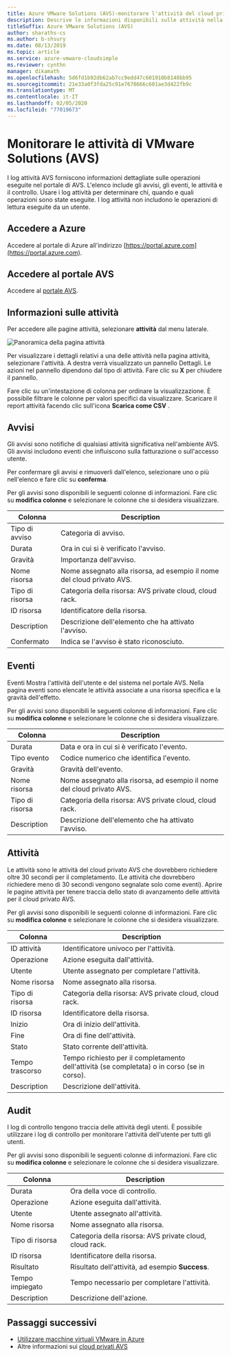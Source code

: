 ```yaml
---
title: Azure VMware Solutions (AVS)-monitorare l'attività del cloud privato AVS
description: Descrive le informazioni disponibili sulle attività nella soluzione VMware di Azure in base all'ambiente AVS, inclusi gli avvisi, gli eventi, le attività e il controllo.
titleSuffix: Azure VMware Solutions (AVS)
author: sharaths-cs
ms.author: b-shsury
ms.date: 08/13/2019
ms.topic: article
ms.service: azure-vmware-cloudsimple
ms.reviewer: cynthn
manager: dikamath
ms.openlocfilehash: 5d6fd1b92db62ab7cc9edd47c601910b8148bb95
ms.sourcegitcommit: 21e33a0f3fda25c91e7670666c601ae3d422fb9c
ms.translationtype: MT
ms.contentlocale: it-IT
ms.lasthandoff: 02/05/2020
ms.locfileid: "77019673"
---
```

# <a name="monitor-vmware-solutions-avs-activity"></a>Monitorare le attività di VMware Solutions (AVS)

I log attività AVS forniscono informazioni dettagliate sulle operazioni eseguite nel portale di AVS. L'elenco include gli avvisi, gli eventi, le attività e il controllo. Usare i log attività per determinare chi, quando e quali operazioni sono state eseguite. I log attività non includono le operazioni di lettura eseguite da un utente.

## <a name="sign-in-to-azure"></a>Accedere a Azure

Accedere al portale di Azure all'indirizzo [https://portal.azure.com](https://portal.azure.com).

## <a name="access-the-avs-portal"></a>Accedere al portale AVS

Accedere al [portale AVS](access-cloudsimple-portal.md).

## <a name="activity-information"></a>Informazioni sulle attività

Per accedere alle pagine attività, selezionare **attività** dal menu laterale.

![Panoramica della pagina attività](media/activity-page-overview.png)

Per visualizzare i dettagli relativi a una delle attività nella pagina attività, selezionare l'attività. A destra verrà visualizzato un pannello Dettagli. Le azioni nel pannello dipendono dal tipo di attività. Fare clic su **X** per chiudere il pannello.

Fare clic su un'intestazione di colonna per ordinare la visualizzazione. È possibile filtrare le colonne per valori specifici da visualizzare. Scaricare il report attività facendo clic sull'icona **Scarica come CSV** .

## <a name="alerts"></a>Avvisi

Gli avvisi sono notifiche di qualsiasi attività significativa nell'ambiente AVS. Gli avvisi includono eventi che influiscono sulla fatturazione o sull'accesso utente.

Per confermare gli avvisi e rimuoverli dall'elenco, selezionare uno o più nell'elenco e fare clic su **conferma**.

Per gli avvisi sono disponibili le seguenti colonne di informazioni. Fare clic su **modifica colonne** e selezionare le colonne che si desidera visualizzare.

| Colonna | Description |
------------ | ------------- |
| Tipo di avviso | Categoria di avviso.|
| Durata | Ora in cui si è verificato l'avviso. |
| Gravità | Importanza dell'avviso.|
| Nome risorsa | Nome assegnato alla risorsa, ad esempio il nome del cloud privato AVS. |
| Tipo di risorsa | Categoria della risorsa: AVS private cloud, cloud rack. |
| ID risorsa | Identificatore della risorsa. |
| Description | Descrizione dell'elemento che ha attivato l'avviso. |
| Confermato | Indica se l'avviso è stato riconosciuto. |

## <a name="events"></a>Eventi

Eventi Mostra l'attività dell'utente e del sistema nel portale AVS. Nella pagina eventi sono elencate le attività associate a una risorsa specifica e la gravità dell'effetto.

Per gli avvisi sono disponibili le seguenti colonne di informazioni. Fare clic su **modifica colonne** e selezionare le colonne che si desidera visualizzare.

| Colonna | Description |
------------ | ------------- |
| Durata | Data e ora in cui si è verificato l'evento. |
| Tipo evento | Codice numerico che identifica l'evento. |
| Gravità | Gravità dell'evento.|
| Nome risorsa | Nome assegnato alla risorsa, ad esempio il nome del cloud privato AVS. |
| Tipo di risorsa | Categoria della risorsa: AVS private cloud, cloud rack. |
| Description | Descrizione dell'elemento che ha attivato l'avviso. |

## <a name="tasks"></a>Attività

Le attività sono le attività del cloud privato AVS che dovrebbero richiedere oltre 30 secondi per il completamento. (Le attività che dovrebbero richiedere meno di 30 secondi vengono segnalate solo come eventi). Aprire le pagine attività per tenere traccia dello stato di avanzamento delle attività per il cloud privato AVS.

Per gli avvisi sono disponibili le seguenti colonne di informazioni. Fare clic su **modifica colonne** e selezionare le colonne che si desidera visualizzare.

| Colonna | Description |
------------ | ------------- |
| ID attività | Identificatore univoco per l'attività. |
| Operazione | Azione eseguita dall'attività. |
| Utente | Utente assegnato per completare l'attività. |
| Nome risorsa | Nome assegnato alla risorsa. |
| Tipo di risorsa | Categoria della risorsa: AVS private cloud, cloud rack. |
| ID risorsa | Identificatore della risorsa. |
| Inizio | Ora di inizio dell'attività. |
| Fine | Ora di fine dell'attività. |
| Stato | Stato corrente dell'attività. |
| Tempo trascorso | Tempo richiesto per il completamento dell'attività (se completata) o in corso (se in corso). |
| Description | Descrizione dell'attività. |

## <a name="audit"></a>Audit

I log di controllo tengono traccia delle attività degli utenti. È possibile utilizzare i log di controllo per monitorare l'attività dell'utente per tutti gli utenti.

Per gli avvisi sono disponibili le seguenti colonne di informazioni. Fare clic su **modifica colonne** e selezionare le colonne che si desidera visualizzare.

| Colonna | Description |
------------ | ------------- |
| Durata | Ora della voce di controllo. |
| Operazione | Azione eseguita dall'attività. |
| Utente | Utente assegnato all'attività. |
| Nome risorsa | Nome assegnato alla risorsa. |
| Tipo di risorsa | Categoria della risorsa: AVS private cloud, cloud rack. |
| ID risorsa | Identificatore della risorsa. |
| Risultato | Risultato dell'attività, ad esempio **Success**. |
| Tempo impiegato | Tempo necessario per completare l'attività. |
| Description | Descrizione dell'azione. |

## <a name="next-steps"></a>Passaggi successivi

* [Utilizzare macchine virtuali VMware in Azure](quickstart-create-vmware-virtual-machine.md)
* Altre informazioni sui [cloud privati AVS](cloudsimple-private-cloud.md)
